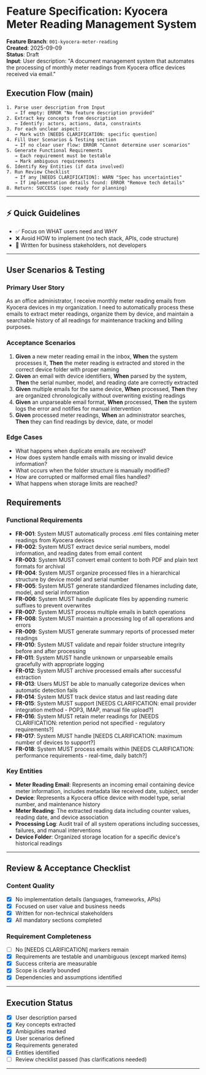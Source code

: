 # Feature Specification: Kyocera Meter Reading Management System

**Feature Branch**: `001-kyocera-meter-reading`  
**Created**: 2025-09-09  
**Status**: Draft  
**Input**: User description: "A document management system that automates the processing of monthly meter readings from Kyocera office devices received via email."

## Execution Flow (main)
```
1. Parse user description from Input
   → If empty: ERROR "No feature description provided"
2. Extract key concepts from description
   → Identify: actors, actions, data, constraints
3. For each unclear aspect:
   → Mark with [NEEDS CLARIFICATION: specific question]
4. Fill User Scenarios & Testing section
   → If no clear user flow: ERROR "Cannot determine user scenarios"
5. Generate Functional Requirements
   → Each requirement must be testable
   → Mark ambiguous requirements
6. Identify Key Entities (if data involved)
7. Run Review Checklist
   → If any [NEEDS CLARIFICATION]: WARN "Spec has uncertainties"
   → If implementation details found: ERROR "Remove tech details"
8. Return: SUCCESS (spec ready for planning)
```

---

## ⚡ Quick Guidelines
- ✅ Focus on WHAT users need and WHY
- ❌ Avoid HOW to implement (no tech stack, APIs, code structure)
- 👥 Written for business stakeholders, not developers

---

## User Scenarios & Testing

### Primary User Story
As an office administrator, I receive monthly meter reading emails from Kyocera devices in my organization. I need to automatically process these emails to extract meter readings, organize them by device, and maintain a searchable history of all readings for maintenance tracking and billing purposes.

### Acceptance Scenarios
1. **Given** a new meter reading email in the inbox, **When** the system processes it, **Then** the meter reading is extracted and stored in the correct device folder with proper naming
2. **Given** an email with device identifiers, **When** parsed by the system, **Then** the serial number, model, and reading date are correctly extracted
3. **Given** multiple emails for the same device, **When** processed, **Then** they are organized chronologically without overwriting existing readings
4. **Given** an unparseable email format, **When** processed, **Then** the system logs the error and notifies for manual intervention
5. **Given** processed meter readings, **When** an administrator searches, **Then** they can find readings by device, date, or model

### Edge Cases
- What happens when duplicate emails are received?
- How does system handle emails with missing or invalid device information?
- What occurs when the folder structure is manually modified?
- How are corrupted or malformed email files handled?
- What happens when storage limits are reached?

## Requirements

### Functional Requirements
- **FR-001**: System MUST automatically process .eml files containing meter readings from Kyocera devices
- **FR-002**: System MUST extract device serial numbers, model information, and reading dates from email content
- **FR-003**: System MUST convert email content to both PDF and plain text formats for archival
- **FR-004**: System MUST organize processed files in a hierarchical structure by device model and serial number
- **FR-005**: System MUST generate standardized filenames including date, model, and serial information
- **FR-006**: System MUST handle duplicate files by appending numeric suffixes to prevent overwrites
- **FR-007**: System MUST process multiple emails in batch operations
- **FR-008**: System MUST maintain a processing log of all operations and errors
- **FR-009**: System MUST generate summary reports of processed meter readings
- **FR-010**: System MUST validate and repair folder structure integrity before and after processing
- **FR-011**: System MUST handle unknown or unparseable emails gracefully with appropriate logging
- **FR-012**: System MUST archive processed emails after successful extraction
- **FR-013**: Users MUST be able to manually categorize devices when automatic detection fails
- **FR-014**: System MUST track device status and last reading date
- **FR-015**: System MUST support [NEEDS CLARIFICATION: email provider integration method - POP3, IMAP, manual file upload?]
- **FR-016**: System MUST retain meter readings for [NEEDS CLARIFICATION: retention period not specified - regulatory requirements?]
- **FR-017**: System MUST handle [NEEDS CLARIFICATION: maximum number of devices to support?]
- **FR-018**: System MUST process emails within [NEEDS CLARIFICATION: performance requirements - real-time, daily batch?]

### Key Entities
- **Meter Reading Email**: Represents an incoming email containing device meter information, includes metadata like received date, subject, sender
- **Device**: Represents a Kyocera office device with model type, serial number, and maintenance history
- **Meter Reading**: The extracted reading data including counter values, reading date, and device association
- **Processing Log**: Audit trail of all system operations including successes, failures, and manual interventions
- **Device Folder**: Organized storage location for a specific device's historical readings

---

## Review & Acceptance Checklist

### Content Quality
- [x] No implementation details (languages, frameworks, APIs)
- [x] Focused on user value and business needs
- [x] Written for non-technical stakeholders
- [x] All mandatory sections completed

### Requirement Completeness
- [ ] No [NEEDS CLARIFICATION] markers remain
- [x] Requirements are testable and unambiguous (except marked items)
- [x] Success criteria are measurable
- [x] Scope is clearly bounded
- [x] Dependencies and assumptions identified

---

## Execution Status

- [x] User description parsed
- [x] Key concepts extracted
- [x] Ambiguities marked
- [x] User scenarios defined
- [x] Requirements generated
- [x] Entities identified
- [ ] Review checklist passed (has clarifications needed)

---
